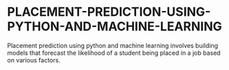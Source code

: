# PLACEMENT-PREDICTION-USING-PYTHON-AND-MACHINE-LEARNING
Placement prediction using python and machine learning involves  building models that forecast the likelihood of a student being placed in a job based on various factors. 
